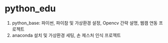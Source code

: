# python_edu

1. python_base: 파이썬, 파이참 및 가상환경 설정, Opencv 간략 설명, 웹캠 연동 프로젝트
2. anaconda 설치 및 가상환경 세팅, 손 제스처 인식 프로젝트
